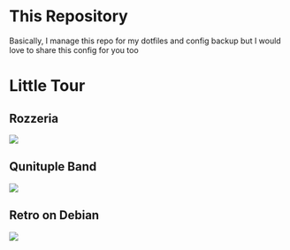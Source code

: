 # This Repository

Basically, I manage this repo for my dotfiles and config backup but I would love to share this config for you too 

# Little Tour

## Rozzeria
![](https://i.loli.net/2018/06/19/5b287c73a5cb1.png)

## Qunituple Band
![](https://img00.deviantart.net/da8d/i/2018/224/8/3/quintuple_band_by_ekickx-dcjx67o.png)

## Retro on Debian
![](https://orig00.deviantart.net/ef46/f/2018/265/9/6/retro_on_debian_by_ekickx-dcni65g.png)
















